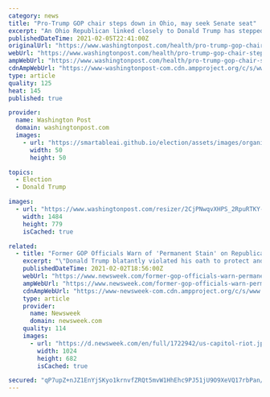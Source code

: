 ```yaml
---
category: news
title: "Pro-Trump GOP chair steps down in Ohio, may seek Senate seat"
excerpt: "An Ohio Republican linked closely to Donald Trump has stepped down as the party’s chair, a signal of her interest in running for the U.S. Senate seat being left by the GOP’s Rob Portman"
publishedDateTime: 2021-02-05T22:41:00Z
originalUrl: "https://www.washingtonpost.com/health/pro-trump-gop-chair-steps-down-in-ohio-may-seek-senate-seat/2021/02/05/5508d346-67d9-11eb-bab8-707f8769d785_story.html"
webUrl: "https://www.washingtonpost.com/health/pro-trump-gop-chair-steps-down-in-ohio-may-seek-senate-seat/2021/02/05/5508d346-67d9-11eb-bab8-707f8769d785_story.html"
ampWebUrl: "https://www.washingtonpost.com/health/pro-trump-gop-chair-steps-down-in-ohio-may-seek-senate-seat/2021/02/05/5508d346-67d9-11eb-bab8-707f8769d785_story.html?outputType=amp"
cdnAmpWebUrl: "https://www-washingtonpost-com.cdn.ampproject.org/c/s/www.washingtonpost.com/health/pro-trump-gop-chair-steps-down-in-ohio-may-seek-senate-seat/2021/02/05/5508d346-67d9-11eb-bab8-707f8769d785_story.html?outputType=amp"
type: article
quality: 125
heat: 145
published: true

provider:
  name: Washington Post
  domain: washingtonpost.com
  images:
    - url: "https://smartableai.github.io/election/assets/images/organizations/washingtonpost.com-50x50.jpg"
      width: 50
      height: 50

topics:
  - Election
  - Donald Trump

images:
  - url: "https://www.washingtonpost.com/resizer/2CjPNwqvXHPS_2RpuRTKY-p3eVo=/1484x0/www.washingtonpost.com/pb/resources/img/twp-social-share.png"
    width: 1484
    height: 779
    isCached: true

related:
  - title: "Former GOP Officials Warn of 'Permanent Stain' on Republicans if Trump's Not Held Accountable"
    excerpt: "\"Donald Trump blatantly violated his oath to protect and defend the Constitution,\" the group of Republicans and conservatives said."
    publishedDateTime: 2021-02-02T18:56:00Z
    webUrl: "https://www.newsweek.com/former-gop-officials-warn-permanent-stain-republicans-if-trumps-not-held-accountable-1566253"
    ampWebUrl: "https://www.newsweek.com/former-gop-officials-warn-permanent-stain-republicans-if-trumps-not-held-accountable-1566253?amp=1"
    cdnAmpWebUrl: "https://www-newsweek-com.cdn.ampproject.org/c/s/www.newsweek.com/former-gop-officials-warn-permanent-stain-republicans-if-trumps-not-held-accountable-1566253?amp=1"
    type: article
    provider:
      name: Newsweek
      domain: newsweek.com
    quality: 114
    images:
      - url: "https://d.newsweek.com/en/full/1722942/us-capitol-riot.jpg"
        width: 1024
        height: 682
        isCached: true

secured: "qP7upZ+nJZ1EnYjSKyo1krnvfZRQt5mvW1HhEhc9PJ51jU9O9XeVQ17rbPan/SRMqXHsOyAtHdPSNkngDnhugRHLL+ZkvEtr9Y7dfOn9hquSVwOf2aAFHtMnUEcPW/KxU2tr6dpV5E9Ogwk0juEmRsmCC11nU/UPXLQSbtUOlRyizgaYU38u6GLJ8kul7zHL6qHXUdhC13icxD+TuksIE/+jvLPfMP6yCLvZ/jFjtGxEO2pX937WJ7b4F1HQVcYRMPMf+NCzeHBSnPMmG2lAaIHcfowLctVjK13FQsdErQ069CtTW0lUlRRsr1y0M2ym6TjIRnHS5S7CPf8+ku9YI/8l/aN4s+GoRZsysvkzgwg=;WInVsev+mEgqwsO7AN379A=="
---
```


